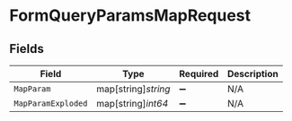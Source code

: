 # FormQueryParamsMapRequest


## Fields

| Field               | Type                | Required            | Description         |
| ------------------- | ------------------- | ------------------- | ------------------- |
| `MapParam`          | map[string]*string* | :heavy_minus_sign:  | N/A                 |
| `MapParamExploded`  | map[string]*int64*  | :heavy_minus_sign:  | N/A                 |